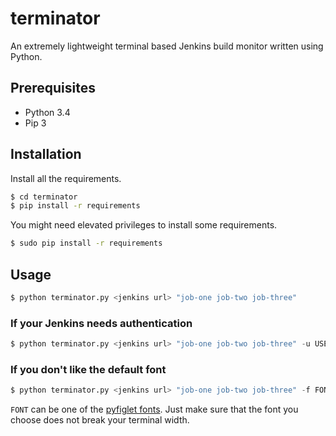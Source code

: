 # terminator

An extremely lightweight terminal based Jenkins build monitor written using Python.

## Prerequisites

- Python 3.4
- Pip 3

## Installation

Install all the requirements.

```bash
$ cd terminator
$ pip install -r requirements
```

You might need elevated privileges to install some requirements.

```bash
$ sudo pip install -r requirements
```

## Usage

```python
$ python terminator.py <jenkins url> "job-one job-two job-three"
```

### If your Jenkins needs authentication

```python
$ python terminator.py <jenkins url> "job-one job-two job-three" -u USERNAME -p
```

### If you don't like the default font

```python
$ python terminator.py <jenkins url> "job-one job-two job-three" -f FONT
```

`FONT` can be one of the [pyfiglet fonts](https://github.com/pwaller/pyfiglet/tree/master/pyfiglet/fonts). Just make
sure that the font you choose does not break your terminal width.
